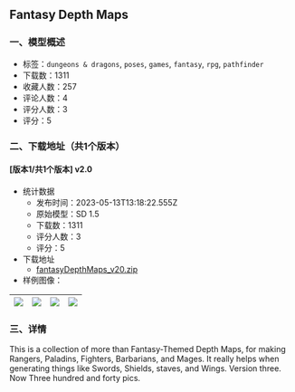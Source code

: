 ## Fantasy Depth Maps
### 一、模型概述

- 标签：`dungeons & dragons`, `poses`, `games`, `fantasy`, `rpg`, `pathfinder`
- 下载数：1311
- 收藏人数：257
- 评论人数：4
- 评分人数：3
- 评分：5

### 二、下载地址（共1个版本）

#### [版本1/共1个版本] v2.0

- 统计数据
  - 发布时间：2023-05-13T13:18:22.555Z
  - 原始模型：SD 1.5
  - 下载数：1311
  - 评分人数：3
  - 评分：5
- 下载地址
  - [fantasyDepthMaps_v20.zip](https://civitai.com/api/download/models/67460)
- 样例图像：

| <img src="https://image.civitai.com/xG1nkqKTMzGDvpLrqFT7WA/9cc8ecc3-ee3e-4ed3-8abb-63e0e5fb449f/width=450/749714.jpeg" /> | <img src="https://image.civitai.com/xG1nkqKTMzGDvpLrqFT7WA/5a6168e6-de84-4ffc-95a6-4ee491974b37/width=450/749716.jpeg" /> | <img src="https://image.civitai.com/xG1nkqKTMzGDvpLrqFT7WA/ee114d44-7cb6-4d9a-a449-88cf5cbcd917/width=450/749735.jpeg" /> | <img src="https://image.civitai.com/xG1nkqKTMzGDvpLrqFT7WA/15460c70-b198-4b06-ab76-8f3697f16052/width=450/749737.jpeg" /> |
| ---- | ---- | ---- | ---- |


### 三、详情
<p>This is a collection of more than Fantasy-Themed Depth Maps, for making Rangers, Paladins, Fighters, Barbarians, and Mages. It really helps when generating things like Swords, Shields, staves, and Wings. Version three. Now Three hundred and forty pics.</p>